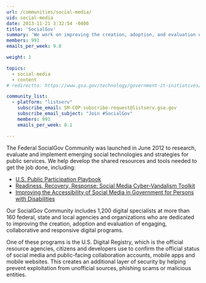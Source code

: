 ```yaml
---
url: /communities/social-media/
uid: social-media
date: 2013-11-21 3:32:54 -0400
title: 'SocialGov'
summary: 'We work on improving the creation, adoption, and evaluation of social media engagement in government.'
members: 991
emails_per_week: 9.0

weight: 1

topics:
  - social-media
  - content
# redirectto: https://www.gsa.gov/technology/government-it-initiatives/emerging-citizen-technology/social-technology-socialgov

community_list:
  - platform: "listserv"
    subscribe_email: SM-COP-subscribe-request@listserv.gsa.gov
    subscribe_email_subject: "Join #SocialGov"
    members: 991
    emails_per_week: 8.1

---
```


The Federal SocialGov Community was launched in June 2012 to research, evaluate and implement emerging social technologies and strategies for public services. We help develop the shared resources and tools needed to get the job done, including:

- [U.S. Public Participation Playbook](https://participation.usa.gov/)
- [Readiness, Recovery, Response: Social Media Cyber-Vandalism Toolkit](https://digital.gov/resources/readiness-recovery-response-social-media-cyber-vandalism-toolkit/)
- [Improving the Accessibility of Social Media in Government for Persons with Disabilities](https://digital.gov/resources/improving-the-accessibility-of-social-media-in-government/)

Our SocialGov Community includes 1,200 digital specialists at more than 160 federal, state and local agencies and organizations who are dedicated to improving the creation, adoption and evaluation of engaging, collaborative and responsive digital programs.

One of these programs is the U.S. Digital Registry, which is the official resource agencies, citizens and developers use to confirm the official status of social media and public-facing collaboration accounts, mobile apps and mobile websites. This creates an additional layer of security by helping prevent exploitation from unofficial sources, phishing scams or malicious entities.
